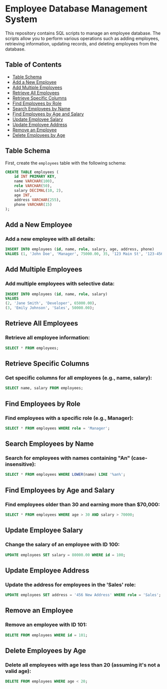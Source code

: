 # Employee Database Management System

This repository contains SQL scripts to manage an employee database. The scripts allow you to perform various operations such as adding employees, retrieving information, updating records, and deleting employees from the database.

## Table of Contents

- [Table Schema](#table-schema)
- [Add a New Employee](#add-a-new-employee)
- [Add Multiple Employees](#add-multiple-employees)
- [Retrieve All Employees](#retrieve-all-employees)
- [Retrieve Specific Columns](#retrieve-specific-columns)
- [Find Employees by Role](#find-employees-by-role)
- [Search Employees by Name](#search-employees-by-name)
- [Find Employees by Age and Salary](#find-employees-by-age-and-salary)
- [Update Employee Salary](#update-employee-salary)
- [Update Employee Address](#update-employee-address)
- [Remove an Employee](#remove-an-employee)
- [Delete Employees by Age](#delete-employees-by-age)

## Table Schema

First, create the `employees` table with the following schema:

```sql
CREATE TABLE employees (
    id INT PRIMARY KEY,
    name VARCHAR(100),
    role VARCHAR(50),
    salary DECIMAL(10, 2),
    age INT,
    address VARCHAR(255),
    phone VARCHAR(15)
);
```

## Add a New Employee
### Add a new employee with all details:
```sql
INSERT INTO employees (id, name, role, salary, age, address, phone)
VALUES (1, 'John Doe', 'Manager', 75000.00, 35, '123 Main St', '123-456-7890');
```
## Add Multiple Employees
### Add multiple employees with selective data:
```sql
INSERT INTO employees (id, name, role, salary)
VALUES 
(2, 'Jane Smith', 'Developer', 65000.00),
(3, 'Emily Johnson', 'Sales', 50000.00);
```

## Retrieve All Employees
### Retrieve all employee information:
```sql
SELECT * FROM employees;
```

## Retrieve Specific Columns
### Get specific columns for all employees (e.g., name, salary):
```sql
SELECT name, salary FROM employees;
```

## Find Employees by Role
### Find employees with a specific role (e.g., Manager):
```sql
SELECT * FROM employees WHERE role = 'Manager';
```

## Search Employees by Name
### Search for employees with names containing "An" (case-insensitive):
```sql
SELECT * FROM employees WHERE LOWER(name) LIKE '%an%';
```

## Find Employees by Age and Salary
### Find employees older than 30 and earning more than $70,000:
```sql
SELECT * FROM employees WHERE age > 30 AND salary > 70000;
```

## Update Employee Salary
### Change the salary of an employee with ID 100:
```sql
UPDATE employees SET salary = 80000.00 WHERE id = 100;
```

## Update Employee Address
### Update the address for employees in the 'Sales' role:
```sql
UPDATE employees SET address = '456 New Address' WHERE role = 'Sales';
```

## Remove an Employee
### Remove an employee with ID 101:
```sql
DELETE FROM employees WHERE id = 101;
```

## Delete Employees by Age
### Delete all employees with age less than 20 (assuming it's not a valid age):
```sql
DELETE FROM employees WHERE age < 20;
```
